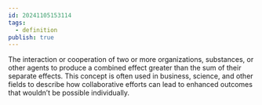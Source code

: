 ```yaml
---
id: 20241105153114
tags:
  - definition
publish: true
---
```

The interaction or cooperation of two or more organizations, substances, or other agents to produce a combined effect greater than the sum of their separate effects. This concept is often used in business, science, and other fields to describe how collaborative efforts can lead to enhanced outcomes that wouldn’t be possible individually.